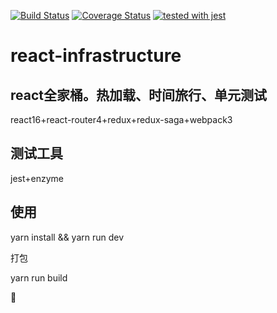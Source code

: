 [![Build Status](https://travis-ci.org/michaelliao/openweixin.svg?branch=master)](https://travis-ci.org/michaelliao/openweixin)
[![Coverage Status](https://coveralls.io/repos/<account>/<repository>/badge.svg?branch=master)](https://coveralls.io/r/<account>/<repository>?branch=master)
[![tested with jest](https://img.shields.io/badge/tested_with-jest-99424f.svg)](https://github.com/facebook/jest)
# react-infrastructure

## react全家桶。热加载、时间旅行、单元测试

react16+react-router4+redux+redux-saga+webpack3

## 测试工具

jest+enzyme

## 使用

yarn install && yarn run dev 

打包

yarn run build 











